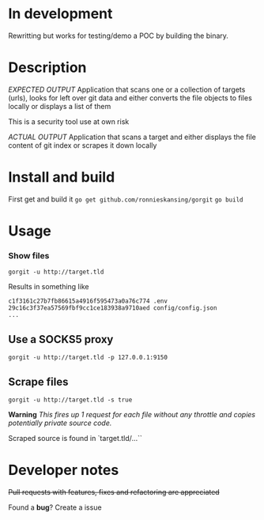# In development

Rewritting but works for testing/demo a POC by building the binary.

# Description

*EXPECTED OUTPUT*
Application that scans one or a collection of targets (urls), looks for left over git data and either converts the file objects to files locally or displays a list of them

This is a security tool use at own risk

*ACTUAL OUTPUT*
Application that scans a target and either displays the file content of git index or scrapes it down locally

# Install and build
First get and build it
`go get github.com/ronnieskansing/gorgit`
`go build`

# Usage
### Show files
`gorgit -u http://target.tld`

Results in something like
```
c1f3161c27b7fb86615a4916f595473a0a76c774 .env
29c16c3f37ea57569fbf9cc1ce183938a9710aed config/config.json
...
```

## Use a SOCKS5 proxy
`gorgit -u http://target.tld -p 127.0.0.1:9150`

## Scrape files
`gorgit -u http://target.tld -s true`

**Warning** *This fires up 1 request for each file without any throttle and copies potentially private source code.*

Scraped source is found in `target.tld/...``

# Developer notes
~~Pull requests with features, fixes and refactoring are appreciated~~

Found a **bug**? Create a issue
